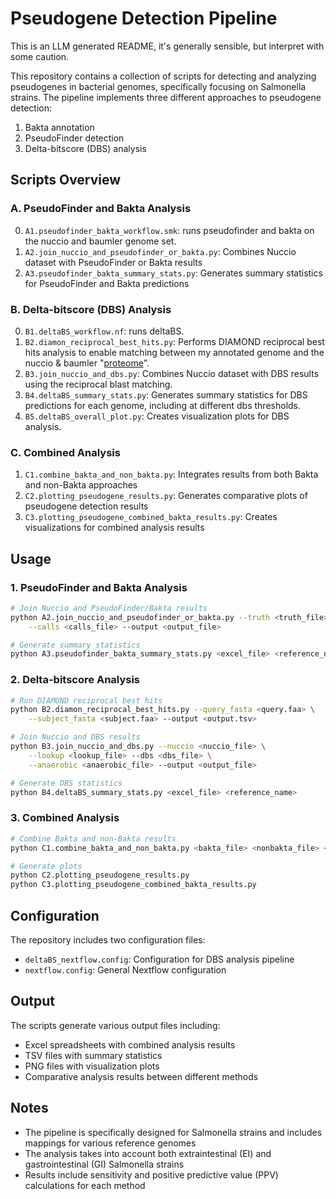 # Pseudogene Detection Pipeline

This is an LLM generated README, it's generally sensible, but interpret with some caution.

This repository contains a collection of scripts for detecting and analyzing pseudogenes in bacterial genomes, specifically focusing on Salmonella strains. The pipeline implements three different approaches to pseudogene detection:

1. Bakta annotation
2. PseudoFinder detection
3. Delta-bitscore (DBS) analysis

## Scripts Overview

### A. PseudoFinder and Bakta Analysis
0. `A1.pseudofinder_bakta_workflow.smk`: runs pseudofinder and bakta on the nuccio and baumler genome set.
1. `A2.join_nuccio_and_pseudofinder_or_bakta.py`: Combines Nuccio dataset with PseudoFinder or Bakta results
2. `A3.pseudofinder_bakta_summary_stats.py`: Generates summary statistics for PseudoFinder and Bakta predictions

### B. Delta-bitscore (DBS) Analysis
0. `B1.deltaBS_workflow.nf`: runs deltaBS.
1. `B2.diamon_reciprocal_best_hits.py`: Performs DIAMOND reciprocal best hits analysis to enable matching between my annotated genome and the nuccio & baumler "[proteome]([url](https://www.dropbox.com/scl/fi/da92gzzesypw0tax46qsm/2024.11.06.nuccio_baumler_uniprotkb.clean.fasta?rlkey=zk2wtryx17q3mh0ugndf1fjxj&dl=0))".
2. `B3.join_nuccio_and_dbs.py`: Combines Nuccio dataset with DBS results using the reciprocal blast matching.
3. `B4.deltaBS_summary_stats.py`: Generates summary statistics for DBS predictions for each genome, including at different dbs thresholds.
4. `B5.deltaBS_overall_plot.py`: Creates visualization plots for DBS analysis.

### C. Combined Analysis
1. `C1.combine_bakta_and_non_bakta.py`: Integrates results from both Bakta and non-Bakta approaches
2. `C2.plotting_pseudogene_results.py`: Generates comparative plots of pseudogene detection results
3. `C3.plotting_pseudogene_combined_bakta_results.py`: Creates visualizations for combined analysis results

## Usage

### 1. PseudoFinder and Bakta Analysis
```bash
# Join Nuccio and PseudoFinder/Bakta results
python A2.join_nuccio_and_pseudofinder_or_bakta.py --truth <truth_file> \
    --calls <calls_file> --output <output_file>

# Generate summary statistics
python A3.pseudofinder_bakta_summary_stats.py <excel_file> <reference_name>
```

### 2. Delta-bitscore Analysis
```bash
# Run DIAMOND reciprocal best hits
python B2.diamon_reciprocal_best_hits.py --query_fasta <query.faa> \
    --subject_fasta <subject.faa> --output <output.tsv>

# Join Nuccio and DBS results
python B3.join_nuccio_and_dbs.py --nuccio <nuccio_file> \
    --lookup <lookup_file> --dbs <dbs_file> \
    --anaerobic <anaerobic_file> --output <output_file>

# Generate DBS statistics
python B4.deltaBS_summary_stats.py <excel_file> <reference_name>
```

### 3. Combined Analysis
```bash
# Combine Bakta and non-Bakta results
python C1.combine_bakta_and_non_bakta.py <bakta_file> <nonbakta_file> <output_dir>

# Generate plots
python C2.plotting_pseudogene_results.py
python C3.plotting_pseudogene_combined_bakta_results.py
```

## Configuration

The repository includes two configuration files:
- `deltaBS_nextflow.config`: Configuration for DBS analysis pipeline
- `nextflow.config`: General Nextflow configuration

## Output

The scripts generate various output files including:
- Excel spreadsheets with combined analysis results
- TSV files with summary statistics
- PNG files with visualization plots
- Comparative analysis results between different methods

## Notes

- The pipeline is specifically designed for Salmonella strains and includes mappings for various reference genomes
- The analysis takes into account both extraintestinal (EI) and gastrointestinal (GI) Salmonella strains
- Results include sensitivity and positive predictive value (PPV) calculations for each method


